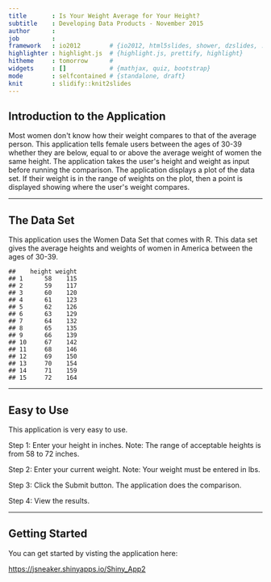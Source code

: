 ```yaml
---
title       : Is Your Weight Average for Your Height?
subtitle    : Developing Data Products - November 2015
author      : 
job         : 
framework   : io2012        # {io2012, html5slides, shower, dzslides, ...}
highlighter : highlight.js  # {highlight.js, prettify, highlight}
hitheme     : tomorrow      # 
widgets     : []            # {mathjax, quiz, bootstrap}
mode        : selfcontained # {standalone, draft}
knit        : slidify::knit2slides
---
```


## Introduction to the Application

Most women don't know how their weight compares to that of the average person. This application tells female users between the ages of 30-39 whether they are below, equal to or above the average weight of women the same height.  The application takes the user's height and weight as input before running the comparison.  The application displays a plot of the data set. If their weight is in the range of weights on the plot, then a point is displayed showing where the user's weight compares.

--- 

## The Data Set

This application uses the Women Data Set that comes with R.  This data set gives the average heights and weights of women in America between the ages of 30-39.


```
##    height weight
## 1      58    115
## 2      59    117
## 3      60    120
## 4      61    123
## 5      62    126
## 6      63    129
## 7      64    132
## 8      65    135
## 9      66    139
## 10     67    142
## 11     68    146
## 12     69    150
## 13     70    154
## 14     71    159
## 15     72    164
```

--- 

## Easy to Use

This application is very easy to use.

Step 1: Enter your height in inches.
Note: The range of acceptable heights is from 58 to 72 inches.

Step 2: Enter your current weight.
Note: Your weight must be entered in lbs.

Step 3: Click the Submit button.
The application does the comparison.

Step 4: View the results.

--- 

## Getting Started

You can get started by visting the application here:

https://jsneaker.shinyapps.io/Shiny_App2


